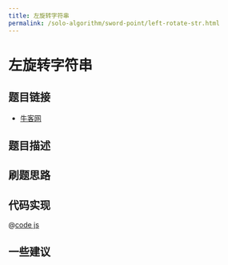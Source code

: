 ```yaml
---
title: 左旋转字符串
permalink: /solo-algorithm/sword-point/left-rotate-str.html
---
```


# 左旋转字符串

## 题目链接

- [牛客网]()

## 题目描述

## 刷题思路

## 代码实现

@[code js](@algorithm/sword-point/双指针/leftRotateString.js)

## 一些建议

